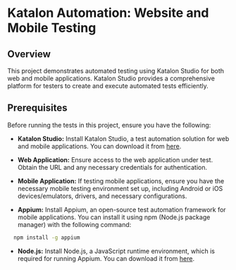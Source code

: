 # Katalon Automation: Website and Mobile Testing
## Overview

This project demonstrates automated testing using Katalon Studio for both web and mobile applications. Katalon Studio provides a comprehensive platform for testers to create and execute automated tests efficiently.

## Prerequisites

Before running the tests in this project, ensure you have the following:

- **Katalon Studio:** Install Katalon Studio, a test automation solution for web and mobile applications. You can download it from [here](https://katalon.com/download).

- **Web Application:** Ensure access to the web application under test. Obtain the URL and any necessary credentials for authentication.

- **Mobile Application:** If testing mobile applications, ensure you have the necessary mobile testing environment set up, including Android or iOS devices/emulators, drivers, and necessary configurations.

- **Appium:** Install Appium, an open-source test automation framework for mobile applications. You can install it using npm (Node.js package manager) with the following command:

```bash
  npm install -g appium
```

- **Node.js:**  Install Node.js, a JavaScript runtime environment, which is required for running Appium. You can download it from [here](https://nodejs.org/).
